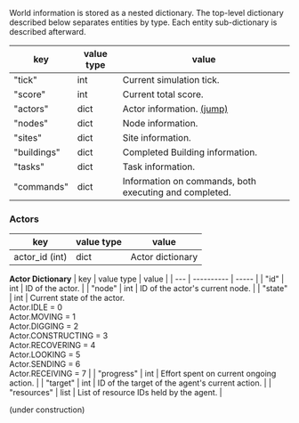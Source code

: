 World information is stored as a nested dictionary. The top-level dictionary described below separates entities by type. Each entity sub-dictionary is described afterward.

| key | value type | value |
| --- | ---- | ----- |
| "tick" | int | Current simulation tick. |
| "score" | int | Current total score. |
| "actors" | dict | Actor information. [(jump)](World-info#Actors) |
| "nodes" | dict | Node information. |
| "sites" | dict | Site information. |
| "buildings" | dict | Completed Building information. |
| "tasks" | dict | Task information. |
| "commands" | dict | Information on commands, both executing and completed. |

### Actors

| key | value type | value |
| --- | ---------- | ----- |
| actor_id (int) | dict | Actor dictionary |

**Actor Dictionary**
| key | value type | value |
| --- | ---------- | ----- |
| "id" | int | ID of the actor. |
| "node" | int | ID of the actor's current node. |
| "state" | int | Current state of the actor. <br />Actor.IDLE = 0<br />Actor.MOVING = 1<br />Actor.DIGGING = 2<br />Actor.CONSTRUCTING = 3<br />Actor.RECOVERING = 4<br />Actor.LOOKING = 5<br />Actor.SENDING = 6<br />Actor.RECEIVING = 7 |
| "progress" | int | Effort spent on current ongoing action. |
| "target" | int | ID of the target of the agent's current action. |
| "resources" | list | List of resource IDs held by the agent. |

(under construction)